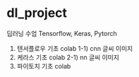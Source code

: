 # dl_project
딥러닝 수업
Tensorflow, Keras, Pytorch
1) 텐서플로우 기초 colab
  1-1) cnn 글씨 이미지
2) 케라스 기초 colab
  2-1) nn 글씨 이미지
3) 파이토치 기초 colab
